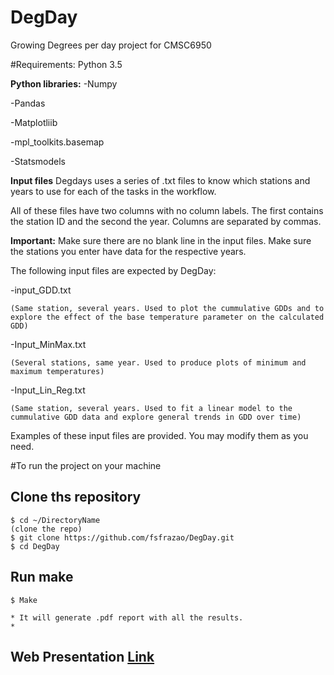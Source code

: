 # DegDay
Growing Degrees per day project for CMSC6950 


#Requirements:
Python 3.5

**Python libraries:**
-Numpy

-Pandas

-Matplotliib

-mpl_toolkits.basemap

-Statsmodels


**Input files**
Degdays uses a series of .txt files to know which stations and years to use for each of the tasks in the workflow.

All of these files have two columns with no column labels. The first contains the station ID and the second the year.
Columns are separated by commas.

**Important:** Make sure there are no blank line in the input files. Make sure the stations you enter have data for the respective years.


The following input files are expected by DegDay:

-input_GDD.txt 

	(Same station, several years. Used to plot the cummulative GDDs and to explore the effect of the base temperature parameter on the calculated GDD)

-Input_MinMax.txt

	(Several stations, same year. Used to produce plots of minimum and maximum temperatures)

-Input_Lin_Reg.txt

	(Same station, several years. Used to fit a linear model to the cummulative GDD data and explore general trends in GDD over time)
	
Examples of these input files are provided. You may modify them as you need.	


#To run the project on your machine

## Clone ths repository
```console
$ cd ~/DirectoryName
(clone the repo)
$ git clone https://github.com/fsfrazao/DegDay.git
$ cd DegDay
```

## Run make
```console
$ Make
```
	* It will generate .pdf report with all the results.
	* 
## Web Presentation [Link](http://fsfrazao.github.io/DegDay/)



